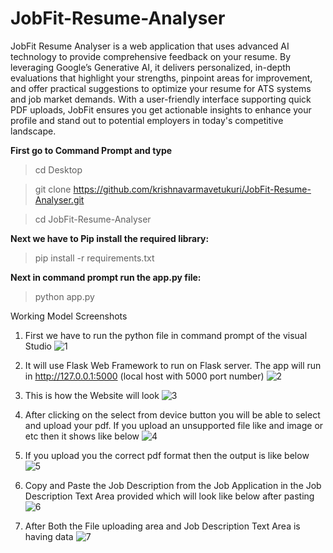 # JobFit-Resume-Analyser

JobFit Resume Analyser is a web application that uses advanced AI technology to provide comprehensive feedback on your resume. By leveraging Google’s Generative AI, it delivers personalized, in-depth evaluations that highlight your strengths, pinpoint areas for improvement, and offer practical suggestions to optimize your resume for ATS systems and job market demands. With a user-friendly interface supporting quick PDF uploads, JobFit ensures you get actionable insights to enhance your profile and stand out to potential employers in today's competitive landscape.

**First go to Command Prompt and type**
> cd Desktop

> git clone https://github.com/krishnavarmavetukuri/JobFit-Resume-Analyser.git

> cd JobFit-Resume-Analyser

**Next we have to Pip install the required library:**
> pip install -r requirements.txt


**Next in command prompt run the app.py file:**
> python app.py


Working Model Screenshots

1) First we have to run the python file in  command prompt of the visual Studio 
![1](https://github.com/krishnavarmavetukuri/JobFit-Resume-Analyser/assets/114820481/2ab8239d-81f4-488a-8d48-bbc440f9851c)

2) It will use Flask Web Framework to run on Flask server. The app will run in http://127.0.0.1:5000 (local host with 5000 port number)
![2](https://github.com/krishnavarmavetukuri/JobFit-Resume-Analyser/assets/114820481/d14ab776-4491-4be3-a5c8-6ce782c184a7)

3) This is how the Website will look
![3](https://github.com/krishnavarmavetukuri/JobFit-Resume-Analyser/assets/114820481/13d187b8-ff26-47c7-8312-07122dbb45eb)

4) After clicking on the select from device button you will be able to select and upload your pdf. If you upload an unsupported file like and image or etc then it shows like below
![4](https://github.com/krishnavarmavetukuri/JobFit-Resume-Analyser/assets/114820481/9a3d277e-7554-44cd-8888-d65c9333ab99)

5) If you upload you the correct pdf format then the output is like below
![5](https://github.com/krishnavarmavetukuri/JobFit-Resume-Analyser/assets/114820481/98bf0fa6-1219-4ea2-ac10-8b86d676a047)

6) Copy and Paste the Job Description from the Job Application in the Job Description Text Area provided which will look like below after pasting
![6](https://github.com/krishnavarmavetukuri/JobFit-Resume-Analyser/assets/114820481/342d925f-7ffa-4924-bc4f-d1aba1c44201)

7) After Both the File uploading area and Job Description Text Area is having data
![7](https://github.com/krishnavarmavetukuri/JobFit-Resume-Analyser/assets/114820481/7a56a2da-7037-47a7-9c0d-f2ab82edfa56)




